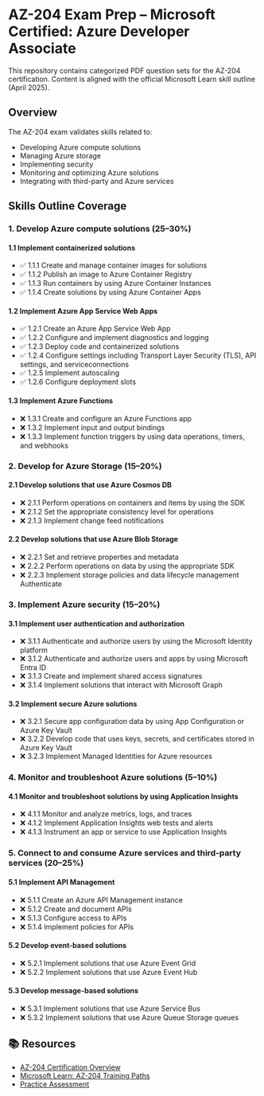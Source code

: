 ﻿# AZ-204 Exam Prep – Microsoft Certified: Azure Developer Associate

This repository contains categorized PDF question sets for the AZ-204 certification. Content is aligned with the official Microsoft Learn skill outline (April 2025).

## Overview

The AZ-204 exam validates skills related to:
- Developing Azure compute solutions
- Managing Azure storage
- Implementing security
- Monitoring and optimizing Azure solutions
- Integrating with third-party and Azure services

## Skills Outline Coverage

### 1. Develop Azure compute solutions (25–30%)

#### 1.1 Implement containerized solutions
- ✅ 1.1.1 Create and manage container images for solutions
- ✅ 1.1.2 Publish an image to Azure Container Registry
- ✅ 1.1.3 Run containers by using Azure Container Instances
- ✅ 1.1.4 Create solutions by using Azure Container Apps

#### 1.2 Implement Azure App Service Web Apps
- ✅ 1.2.1 Create an Azure App Service Web App
- ✅ 1.2.2 Configure and implement diagnostics and logging
- ✅ 1.2.3 Deploy code and containerized solutions
- ✅ 1.2.4 Configure settings including Transport Layer Security (TLS), API settings, and serviceconnections
- ✅ 1.2.5 Implement autoscaling
- ✅ 1.2.6 Configure deployment slots

#### 1.3 Implement Azure Functions
- ❌ 1.3.1 Create and configure an Azure Functions app
- ❌ 1.3.2 Implement input and output bindings
- ❌ 1.3.3 Implement function triggers by using data operations, timers, and webhooks

### 2. Develop for Azure Storage (15–20%)

#### 2.1 Develop solutions that use Azure Cosmos DB
- ❌ 2.1.1 Perform operations on containers and items by using the SDK
- ❌ 2.1.2 Set the appropriate consistency level for operations
- ❌ 2.1.3 Implement change feed notifications

#### 2.2 Develop solutions that use Azure Blob Storage
- ❌ 2.2.1 Set and retrieve properties and metadata
- ❌ 2.2.2 Perform operations on data by using the appropriate SDK
- ❌ 2.2.3 Implement storage policies and data lifecycle management Authenticate

### 3. Implement Azure security (15–20%)

#### 3.1 Implement user authentication and authorization
- ❌ 3.1.1 Authenticate and authorize users by using the Microsoft Identity platform
- ❌ 3.1.2 Authenticate and authorize users and apps by using Microsoft Entra ID
- ❌ 3.1.3 Create and implement shared access signatures
- ❌ 3.1.4 Implement solutions that interact with Microsoft Graph

#### 3.2 Implement secure Azure solutions
- ❌ 3.2.1 Secure app configuration data by using App Configuration or Azure Key Vault
- ❌ 3.2.2 Develop code that uses keys, secrets, and certificates stored in Azure Key Vault
- ❌ 3.2.3 Implement Managed Identities for Azure resources

### 4. Monitor and troubleshoot Azure solutions (5–10%)

#### 4.1 Monitor and troubleshoot solutions by using Application Insights
- ❌ 4.1.1 Monitor and analyze metrics, logs, and traces
- ❌ 4.1.2 Implement Application Insights web tests and alerts
- ❌ 4.1.3 Instrument an app or service to use Application Insights

### 5. Connect to and consume Azure services and third-party services (20–25%)

#### 5.1 Implement API Management
- ❌ 5.1.1 Create an Azure API Management instance
- ❌ 5.1.2 Create and document APIs
- ❌ 5.1.3 Configure access to APIs
- ❌ 5.1.4 Implement policies for APIs

#### 5.2 Develop event-based solutions
- ❌ 5.2.1 Implement solutions that use Azure Event Grid
- ❌ 5.2.2 Implement solutions that use Azure Event Hub

#### 5.3 Develop message-based solutions
- ❌ 5.3.1 Implement solutions that use Azure Service Bus
- ❌ 5.3.2 Implement solutions that use Azure Queue Storage queues

## 📚 Resources

- [AZ-204 Certification Overview](https://learn.microsoft.com/en-us/credentials/certifications/azure-developer/)
- [Microsoft Learn: AZ-204 Training Paths](https://learn.microsoft.com/en-us/training/courses/az-204t00/)
- [Practice Assessment](https://learn.microsoft.com/en-us/credentials/certifications/azure-developer/practice/assessment?assessment-type=practice&assessmentId=35&practice-assessment-type=certification)